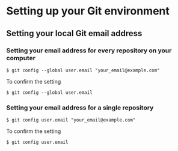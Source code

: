 Setting up your Git environment
===============================

Setting your local Git email address
------------------------------------

### Setting your email address for every repository on your computer

    $ git config --global user.email "your_email@example.com"

To confirm the setting

    $ git config --global user.email

### Setting your email address for a single repository

    $ git config user.email "your_email@example.com"

To confirm the setting

    $ git config user.email

